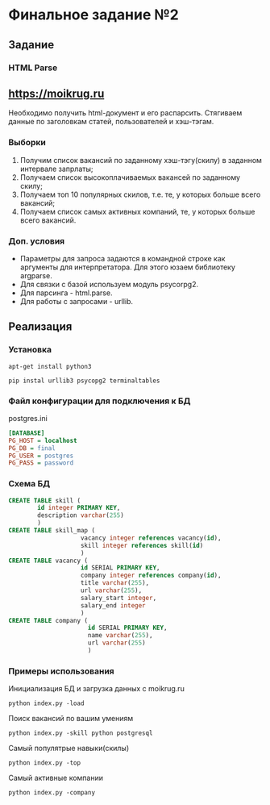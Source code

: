 # Финальное задание №2

## Задание
### HTML Parse
https://moikrug.ru
-
Необходимо получить html-документ и его распарсить. Стягиваем данные по заголовкам статей, пользователей и хэш-тэгам.
###  Выборки
 1. Получим список вакансий по заданному хэш-тэгу(скилу) в заданном интервале запрлаты;
 2. Получаем список высокоплачиваемых вакансей по заданному скилу;
 3. Получаем топ 10 популярных скилов, т.е. те, у которых больше всего вакансий;
 4. Получаем список самых активных компаний, те, у которых больше всего вакансий.
 
### Доп. условия
- Параметры для запроса задаются в командной строке как аргументы для интерпретатора. Для этого юзаем библиотеку argparse. 
- Для связки с базой используем модуль psycorpg2. 
- Для парсинга - html.parse. 
- Для работы с запросами - urllib.

## Реализация
### Установка
```apt-get install python3```

```pip instal urllib3 psycopg2 terminaltables```
### Файл конфигурации для подключения к БД
postgres.ini
```ini
[DATABASE]
PG_HOST = localhost
PG_DB = final
PG_USER = postgres
PG_PASS = password
```
### Схема БД
```sql
CREATE TABLE skill (
        id integer PRIMARY KEY,
        description varchar(255)
        ) 
CREATE TABLE skill_map (
                    vacancy integer references vacancy(id),
                    skill integer references skill(id)
                    ) 
CREATE TABLE vacancy (
                    id SERIAL PRIMARY KEY,
                    company integer references company(id),
                    title varchar(255),
                    url varchar(255),
                    salary_start integer,
                    salary_end integer
                    ) 
CREATE TABLE company (
                      id SERIAL PRIMARY KEY,
                      name varchar(255),
                      url varchar(255)
                      ) 
```
### Примеры использования
Инициализация БД и загрузка данных с moikrug.ru
```commandline
python index.py -load
```
Поиск вакансий по вашим умениям
```commandline
python index.py -skill python postgresql
```
Самый популятрые навыки(скилы)
```commandline
python index.py -top
```
Самый активные компании
```commandline
python index.py -company
```